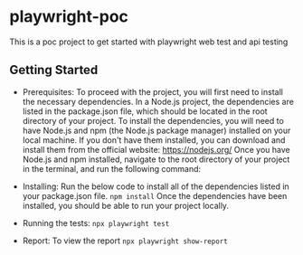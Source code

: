 # playwright-poc

This is a poc project to get started with playwright web test and api testing

## Getting Started

- Prerequisites:
To proceed with the project, you will first need to install the necessary dependencies. In a Node.js project, the dependencies are listed in the package.json file, which should be located in the root directory of your project.
To install the dependencies, you will need to have Node.js and npm (the Node.js package manager) installed on your local machine. If you don't have them installed, you can download and install them from the official website: https://nodejs.org/
Once you have Node.js and npm installed, navigate to the root directory of your project in the terminal, and run the following command:

- Installing:
Run the below code to install all of the dependencies listed in your package.json file.
`npm install`
Once the dependencies have been installed, you should be able to run your project locally.

- Running the tests:
`npx playwright test`

- Report:
To view the report
`npx playwright show-report`
